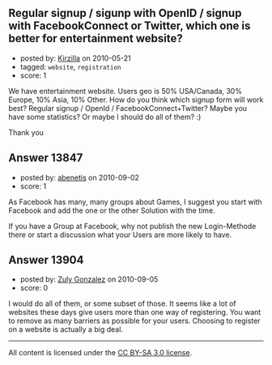 ## Regular signup / sigunp with OpenID / signup with FacebookConnect or Twitter, which one is better for entertainment website?

- posted by: [Kirzilla](https://stackexchange.com/users/-1/3042-kirzilla) on 2010-05-21
- tagged: `website`, `registration`
- score: 1

We have entertainment website. Users geo is 50% USA/Canada, 30% Europe, 10% Asia, 10% Other.
How do you think which signup form will work best? Regular signup / OpenId / FacebookConnect+Twitter? Maybe you have some statistics? Or maybe I should do all of them? :)

Thank you


## Answer 13847

- posted by: [abenetis](https://stackexchange.com/users/-1/3397-abenetis) on 2010-09-02
- score: 1

As Facebook has many, many groups about Games, I suggest you start with Facebook and add the one or the other Solution with the time.

If you have a Group at Facebook, why not publish the new Login-Methode there or start a discussion what your Users are more likely to have.




## Answer 13904

- posted by: [Zuly Gonzalez](https://stackexchange.com/users/-1/2692-zuly-gonzalez) on 2010-09-05
- score: 0

I would do all of them, or some subset of those. It seems like a lot of websites these days give users more than one way of registering. You want to remove as many barriers as possible for your users. Choosing to register on a website is actually a big deal.



---

All content is licensed under the [CC BY-SA 3.0 license](https://creativecommons.org/licenses/by-sa/3.0/).
